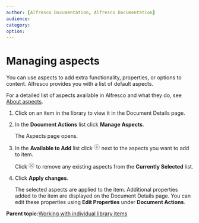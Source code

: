 ```yaml
---
author: [Alfresco Documentation, Alfresco Documentation]
audience: 
category: 
option: 
---
```


# Managing aspects

You can use aspects to add extra functionality, properties, or options to content. Alfresco provides you with a list of default aspects.

For a detailed list of aspects available in Alfresco and what they do, see [About aspects](../concepts/aspect-about.md).

1.  Click on an item in the library to view it in the Document Details page.

2.  In the **Document Actions** list click **Manage Aspects**.

    The Aspects page opens.

3.  In the **Available to Add** list click ![Add icon](../images/ico-add.png) next to the aspects you want to add to item.

    Click ![Delete icon](../images/ico-delete.png) to remove any existing aspects from the **Currently Selected** list.

4.  Click **Apply changes**.

    The selected aspects are applied to the item. Additional properties added to the item are displayed on the Document Details page. You can edit these properties using **Edit Properties** under **Document Actions**. 


**Parent topic:**[Working with individual library items](../concepts/library-items-individual.md)

